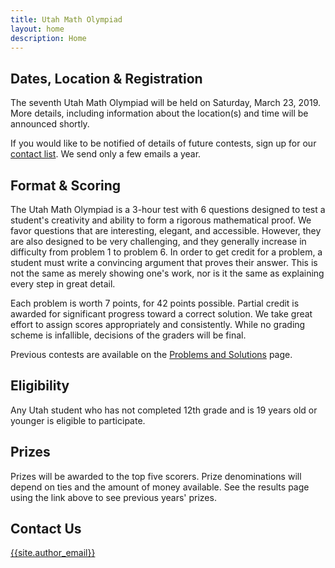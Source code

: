 ```yaml
---
title: Utah Math Olympiad
layout: home
description: Home
---
```


## Dates, Location & Registration

The seventh Utah Math Olympiad will be held on Saturday, March 23, 2019. More details, including information about the location(s) and time will be announced shortly.

<!-- Registration: -->
<!-- <center><span>
<a class="registerlink" href="https://goo.gl/forms/A9XnG9OyHPojz19z2">REGISTER HERE</a>
</span></center> -->

If you would like to be notified of details of future contests, sign up for our [contact list](https://goo.gl/forms/f1nIgeAUI4V6WStI2). We send only a few emails a year.

## Format & Scoring

The Utah Math Olympiad is a 3-hour test with 6 questions designed to test a student's creativity and ability to form a rigorous mathematical proof. We favor questions that are interesting, elegant, and accessible. However, they are also designed to be very challenging, and they generally increase in difficulty from problem 1 to problem 6. In order to get credit for a problem, a student must write a convincing argument that proves their answer. This is not the same as merely showing one's work, nor is it the same as explaining every step in great detail.

Each problem is worth 7 points, for 42 points possible. Partial credit is awarded for significant progress toward a correct solution. We take great effort to assign scores appropriately and consistently. While no grading scheme is infallible, decisions of the graders will be final.

Previous contests are available on the [Problems and Solutions](problems) page.

## Eligibility

Any Utah student who has not completed 12th grade and is 19 years old or younger is eligible to participate.

## Prizes

Prizes will be awarded to the top five scorers. Prize denominations will depend on ties and the amount of money available. See the results page using the link above to see previous years' prizes.

## Contact Us

[{{site.author_email}}](mailto:{{site.author_email}})
